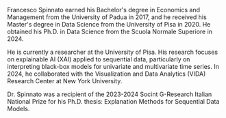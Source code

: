 Francesco Spinnato earned his Bachelor's degree in Economics and Management from the University of Padua in 2017, and he received his Master's degree in Data Science from the University of Pisa in 2020. He obtained his Ph.D. in Data Science from the Scuola Normale Superiore in 2024.

He is currently a researcher at the University of Pisa. His research focuses on explainable AI (XAI) applied to sequential data, particularly on interpreting black-box models for univariate and multivariate time series. In 2024, he collaborated with the Visualization and Data Analytics (VIDA) Research Center at New York University.

Dr. Spinnato was a recipient of the 2023-2024 Socint G-Research Italian National Prize for his Ph.D. thesis: Explanation Methods for Sequential Data Models.
